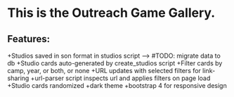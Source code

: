 # This is the Outreach Game Gallery.

## Features:
+Studios saved in son format in studios script —> #TODO: migrate data to db
+Studio cards auto-generated by create_studios script
+Filter cards by camp, year, or both, or none
+URL updates with selected filters for link-sharing
+url-parser script inspects url and applies filters on page load
+Studio cards randomized
+dark theme
+bootstrap 4 for responsive design








